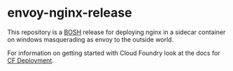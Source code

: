 # envoy-nginx-release

This repository is a [BOSH](https://github.com/cloudfoundry/bosh) release for
deploying nginx in a sidecar container on windows masquerading as envoy to the outside world.

For information on getting started with Cloud Foundry look at the docs for
[CF Deployment](https://github.com/cloudfoundry/cf-deployment).
